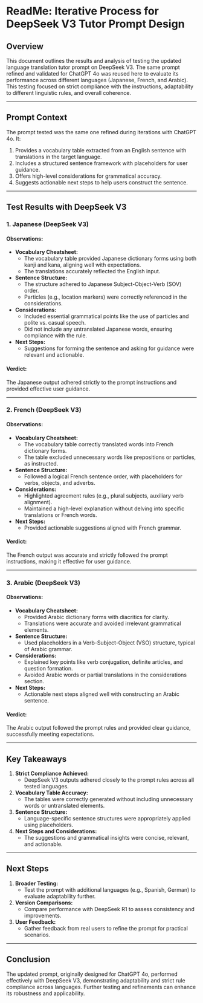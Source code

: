 # ReadMe: Iterative Process for DeepSeek V3 Tutor Prompt Design

## Overview

This document outlines the results and analysis of testing the updated language translation tutor prompt on DeepSeek V3. The same prompt refined and validated for ChatGPT 4o was reused here to evaluate its performance across different languages (Japanese, French, and Arabic). This testing focused on strict compliance with the instructions, adaptability to different linguistic rules, and overall coherence.

---

## Prompt Context

The prompt tested was the same one refined during iterations with ChatGPT 4o. It:

1. Provides a vocabulary table extracted from an English sentence with translations in the target language.
2. Includes a structured sentence framework with placeholders for user guidance.
3. Offers high-level considerations for grammatical accuracy.
4. Suggests actionable next steps to help users construct the sentence.

---

## Test Results with DeepSeek V3

### **1. Japanese (DeepSeek V3)**
#### Observations:
- **Vocabulary Cheatsheet:**
  - The vocabulary table provided Japanese dictionary forms using both kanji and kana, aligning well with expectations.
  - The translations accurately reflected the English input.
- **Sentence Structure:**
  - The structure adhered to Japanese Subject-Object-Verb (SOV) order.
  - Particles (e.g., location markers) were correctly referenced in the considerations.
- **Considerations:**
  - Included essential grammatical points like the use of particles and polite vs. casual speech.
  - Did not include any untranslated Japanese words, ensuring compliance with the rule.
- **Next Steps:**
  - Suggestions for forming the sentence and asking for guidance were relevant and actionable.

#### Verdict:
The Japanese output adhered strictly to the prompt instructions and provided effective user guidance.

---

### **2. French (DeepSeek V3)**
#### Observations:
- **Vocabulary Cheatsheet:**
  - The vocabulary table correctly translated words into French dictionary forms.
  - The table excluded unnecessary words like prepositions or particles, as instructed.
- **Sentence Structure:**
  - Followed a logical French sentence order, with placeholders for verbs, objects, and adverbs.
- **Considerations:**
  - Highlighted agreement rules (e.g., plural subjects, auxiliary verb alignment).
  - Maintained a high-level explanation without delving into specific translations or French words.
- **Next Steps:**
  - Provided actionable suggestions aligned with French grammar.

#### Verdict:
The French output was accurate and strictly followed the prompt instructions, making it effective for user guidance.

---

### **3. Arabic (DeepSeek V3)**
#### Observations:
- **Vocabulary Cheatsheet:**
  - Provided Arabic dictionary forms with diacritics for clarity.
  - Translations were accurate and avoided irrelevant grammatical elements.
- **Sentence Structure:**
  - Used placeholders in a Verb-Subject-Object (VSO) structure, typical of Arabic grammar.
- **Considerations:**
  - Explained key points like verb conjugation, definite articles, and question formation.
  - Avoided Arabic words or partial translations in the considerations section.
- **Next Steps:**
  - Actionable next steps aligned well with constructing an Arabic sentence.

#### Verdict:
The Arabic output followed the prompt rules and provided clear guidance, successfully meeting expectations.

---

## Key Takeaways

1. **Strict Compliance Achieved:**
   - DeepSeek V3 outputs adhered closely to the prompt rules across all tested languages.
2. **Vocabulary Table Accuracy:**
   - The tables were correctly generated without including unnecessary words or untranslated elements.
3. **Sentence Structure:**
   - Language-specific sentence structures were appropriately applied using placeholders.
4. **Next Steps and Considerations:**
   - The suggestions and grammatical insights were concise, relevant, and actionable.

---

## Next Steps

1. **Broader Testing:**
   - Test the prompt with additional languages (e.g., Spanish, German) to evaluate adaptability further.
2. **Version Comparisons:**
   - Compare performance with DeepSeek R1 to assess consistency and improvements.
3. **User Feedback:**
   - Gather feedback from real users to refine the prompt for practical scenarios.

---

## Conclusion

The updated prompt, originally designed for ChatGPT 4o, performed effectively with DeepSeek V3, demonstrating adaptability and strict rule compliance across languages. Further testing and refinements can enhance its robustness and applicability.
